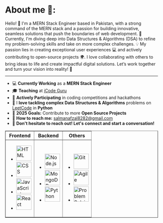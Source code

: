 <h1>About me 🚀:</h1>

Hello! 👋 I'm a MERN Stack Engineer based in Pakistan, with a strong command of the MERN stack and a passion for building innovative, seamless solutions that push the boundaries of web development. 
🚀 Currently, I'm diving deep into Data Structures & Algorithms (DSA) to refine my problem-solving skills and take on more complex challenges. 💡
My passion lies in creating exceptional user experiences 💻 and actively contributing to open-source projects 🌍.
I love collaborating with others to bring ideas to life and create impactful digital solutions.
Let’s work together and turn your vision into reality! 🌟
<hr>

<ul>
    <li>💻 <strong>Currently Working</strong> as a <strong>MERN Stack Engineer</strong></li>
    <li>🎓 <strong>Teaching</strong> at <a href="https://www.facebook.com/iCodeguru" target="_blank">iCode Guru</a></li>
    <li>🚀 <strong>Actively Participating</strong> in coding competitions and hackathons</li>
    <li>🧩 I <strong>love tackling complex Data Structures & Algorithms</strong> problems on <a href="https://leetcode.com/" target="_blank">LeetCode</a> in <strong>Python</strong></li>
    <li>🎯 <strong>2025 Goals:</strong> Contribute to more <strong>Open Source Projects</strong></li>
    <li>📧 <strong>How to reach me:</strong> <a href="mailto:salmanafzal8282@gmail.com">salmanafzal8282@gmail.com</a></li>
    <li>🤝 <strong>Don't hesitate to reach out! Let's connect and start a conversation!</strong></li>
</ul>

<table border="1" cellpadding="10">
        <tr>
            <th>Frontend</th>
            <th>Backend</th>
            <th>Others</th>
        </tr>
        <tr>
            <td>
                <ul>
                    <li><img src="https://upload.wikimedia.org/wikipedia/commons/thumb/6/6a/HTML5_logo_and_wordmark.svg/512px-HTML5_logo_and_wordmark.svg.png" alt="HTML" width="50" height="50"></li>
                    <li><img src="https://upload.wikimedia.org/wikipedia/commons/thumb/9/96/CSS_3_logo_and_wordmark.svg/512px-CSS_3_logo_and_wordmark.svg.png" alt="CSS" width="50" height="50"></li>
                    <li><img src="https://upload.wikimedia.org/wikipedia/commons/thumb/6/61/JavaScript_logo_%28stack%29.svg/512px-JavaScript_logo_%28stack%29.svg.png" alt="JavaScript" width="50" height="50"></li>
                    <li><img src="https://upload.wikimedia.org/wikipedia/commons/thumb/3/38/React_Logo_2023.png/512px-React_Logo_2023.png" alt="React" width="50" height="50"></li>
                </ul>
            </td>
            <td>
                <ul>
                    <li><img src="https://upload.wikimedia.org/wikipedia/commons/thumb/2/25/Node.js_logo_2015.svg/512px-Node.js_logo_2015.svg.png" alt="Node.js" width="50" height="50"></li>
                    <li><img src="https://upload.wikimedia.org/wikipedia/commons/thumb/a/a7/MongoDB-Logo.svg/512px-MongoDB-Logo.svg.png" alt="MongoDB" width="50" height="50"></li>
                    <li><img src="https://upload.wikimedia.org/wikipedia/commons/thumb/d/d2/Python_logo_2023.svg/512px-Python_logo_2023.svg.png" alt="Python" width="50" height="50"></li>
                </ul>
            </td>
            <td>
                <ul>
                    <li><img src="https://upload.wikimedia.org/wikipedia/commons/1/17/Git-Logo-1788C.png" alt="Git" width="50" height="50"></li>
                    <li><img src="https://upload.wikimedia.org/wikipedia/commons/thumb/1/19/Agile_Icon.svg/512px-Agile_Icon.svg.png" alt="Agile" width="50" height="50"></li>
                    <li><img src="https://upload.wikimedia.org/wikipedia/commons/thumb/f/f2/Problem_Solving_icon.svg/512px-Problem_Solving_icon.svg.png" alt="Problem Solving" width="50" height="50"></li>
                </ul>
            </td>
        </tr>
    </table>
